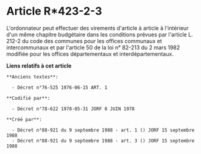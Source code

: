 # Article R*423-2-3

L'ordonnateur peut effectuer des virements d'article à article à l'intérieur d'un même chapitre budgétaire dans les
conditions prévues par l'article L. 212-2 du code des communes pour les offices communaux et intercommunaux et par l'article
50 de la loi n° 82-213 du 2 mars 1982 modifiée pour les offices départementaux et interdépartementaux.

**Liens relatifs à cet article**

	**Anciens textes**:

	  - Décret n°76-525 1976-06-15 ART. 1

	**Codifié par**:

	  - Décret n°78-622 1978-05-31 JORF 8 JUIN 1978

	**Créé par**:

	  - Décret n°88-921 du 9 septembre 1988 - art. 1 () JORF 15 septembre 1988
	  - Décret n°88-921 du 9 septembre 1988 - art. 3 () JORF 15 septembre 1988
